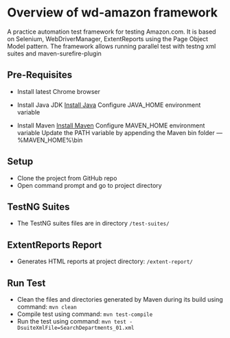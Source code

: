 # Overview of wd-amazon framework
A practice automation test framework for testing Amazon.com. It is based on Selenium, WebDriverManager, ExtentReports using the Page Object Model pattern.
The framework allows running parallel test with testng xml suites and maven-surefire-plugin

## Pre-Requisites
- Install latest Chrome browser

- Install Java JDK  [Install Java](http://www.oracle.com/technetwork/java/javase/downloads/index.html)
    Configure JAVA_HOME environment variable

- Install Maven [Install Maven](https://maven.apache.org/install.html)
    Configure MAVEN_HOME environment variable
    Update the PATH variable by appending the Maven bin folder — %MAVEN_HOME%\bin 

## Setup
- Clone the project from GitHub repo
- Open command prompt and go to project directory

## TestNG Suites
- The TestNG suites files are in directory `/test-suites/`

## ExtentReports Report
- Generates HTML reports at project directory: `/extent-report/`

## Run Test
- Clean the files and directories generated by Maven during its build using command: `mvn clean` 
- Compile test using command: `mvn test-compile`
- Run the test using command: `mvn test -DsuiteXmlFile=SearchDepartments_01.xml`
